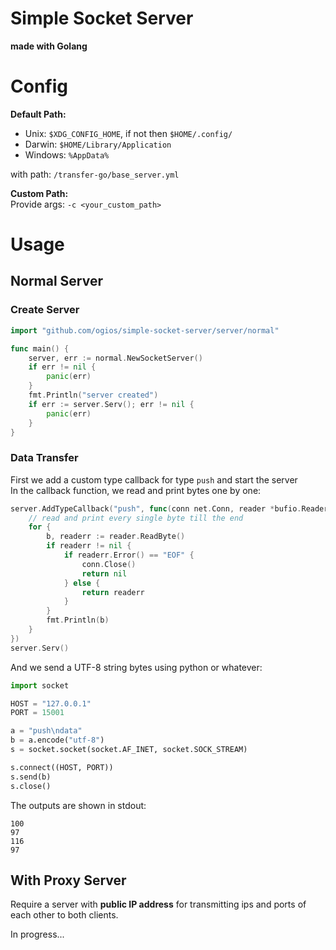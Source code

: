 # Simple Socket Server

**made with Golang**


# Config
**Default Path:**  
- Unix: `$XDG_CONFIG_HOME`, if not then `$HOME/.config/`
- Darwin: `$HOME/Library/Application`
- Windows: `%AppData%`

with path: `/transfer-go/base_server.yml`



**Custom Path:**  
Provide args: `-c <your_custom_path>`


# Usage

## Normal Server

### Create Server
```go
import "github.com/ogios/simple-socket-server/server/normal"

func main() {
	server, err := normal.NewSocketServer()
	if err != nil {
		panic(err)
	}
	fmt.Println("server created")
	if err := server.Serv(); err != nil {
		panic(err)
	}
}
```

### Data Transfer
First we add a custom type callback for type `push` and start the server  
In the callback function, we read and print bytes one by one:
```go
server.AddTypeCallback("push", func(conn net.Conn, reader *bufio.Reader) error {
    // read and print every single byte till the end
    for {
        b, readerr := reader.ReadByte()
        if readerr != nil {
            if readerr.Error() == "EOF" {
                conn.Close()
                return nil
            } else {
                return readerr
            }
        }
        fmt.Println(b)
    }
})
server.Serv()
```
And we send a UTF-8 string bytes using python or whatever:  
```python
import socket

HOST = "127.0.0.1"
PORT = 15001

a = "push\ndata"
b = a.encode("utf-8")
s = socket.socket(socket.AF_INET, socket.SOCK_STREAM)

s.connect((HOST, PORT))
s.send(b)
s.close()
```
The outputs are shown in stdout:
```
100
97
116
97
```

## With Proxy Server
Require a server with **public IP address** for transmitting ips and ports of each other to both clients.

In progress...

